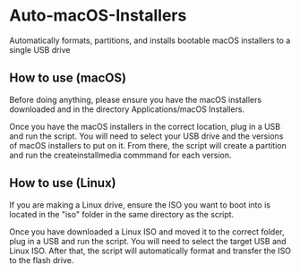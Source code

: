 # Auto-macOS-Installers
Automatically formats, partitions, and installs bootable macOS installers to a single USB drive

## How to use (macOS)
Before doing anything, please ensure you have the macOS installers downloaded and in the directory Applications/macOS Installers. 

Once you have the macOS installers in the correct location, plug in a USB and run the script. You will need to select your USB drive and the versions of macOS installers to put on it. From there, the script will create a partition and run the createinstallmedia commmand for each version.

## How to use (Linux)
If you are making a Linux drive, ensure the ISO you want to boot into is located in the "iso" folder in the same directory as the script.

Once you have downloaded a Linux ISO and moved it to the correct folder, plug in a USB and run the script. You will need to select the target USB and Linux ISO. After that, the script will automatically format and transfer the ISO to the flash drive.
